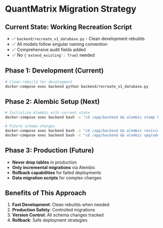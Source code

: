 # QuantMatrix Migration Strategy

## **Current State: Working Recreation Script**
- ✅ `backend/recreate_v1_database.py` - Clean development rebuilds
- ✅ All models follow singular naming convention
- ✅ Comprehensive audit fields added
- ✅ No `{'extend_existing': True}` needed

## **Phase 1: Development (Current)**
```bash
# Clean rebuild for development
docker-compose exec backend python backend/recreate_v1_database.py
```

## **Phase 2: Alembic Setup (Next)**
```bash
# Initialize Alembic with current state
docker-compose exec backend bash -c "cd /app/backend && alembic stamp head"

# Future schema changes
docker-compose exec backend bash -c "cd /app/backend && alembic revision --autogenerate -m 'description'"
docker-compose exec backend bash -c "cd /app/backend && alembic upgrade head"
```

## **Phase 3: Production (Future)**
- **Never drop tables** in production
- **Only incremental migrations** via Alembic
- **Rollback capabilities** for failed deployments
- **Data migration scripts** for complex changes

## **Benefits of This Approach**
1. **Fast Development**: Clean rebuilds when needed
2. **Production Safety**: Controlled migrations
3. **Version Control**: All schema changes tracked
4. **Rollback**: Safe deployment strategies 